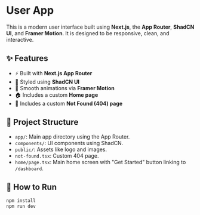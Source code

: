 # User App

This is a modern user interface built using **Next.js**, the **App Router**, **ShadCN UI**, and **Framer Motion**. It is designed to be responsive, clean, and interactive.

## ✨ Features

- ⚡ Built with **Next.js App Router**
- 🎨 Styled using **ShadCN UI**
- 🧩 Smooth animations via **Framer Motion**
- 🏠 Includes a custom **Home page**
- 🚫 Includes a custom **Not Found (404) page**

## 📁 Project Structure

- `app/`: Main app directory using the App Router.
- `components/`: UI components using ShadCN.
- `public/`: Assets like logo and images.
- `not-found.tsx`: Custom 404 page.
- `home/page.tsx`: Main home screen with "Get Started" button linking to `/dashboard`.

## 🚀 How to Run

```bash
npm install
npm run dev
